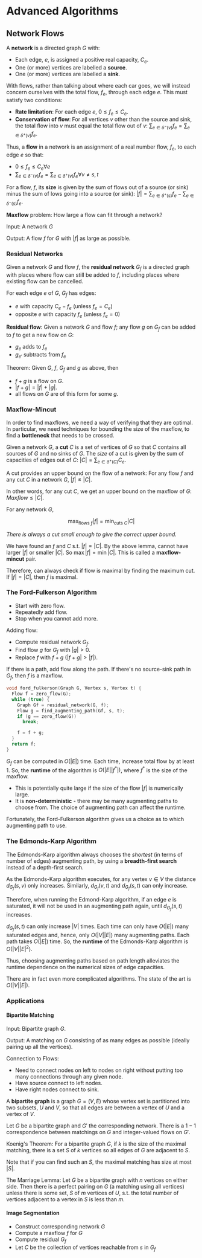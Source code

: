 # Advanced Algorithms

## Network Flows

A **network** is a directed graph $G$ with:

- Each edge, $e$, is assigned a positive real capacity, $C_e$.
- One (or more) vertices are labelled a **source**.
- One (or more) vertices are labelled a **sink**.

With flows, rather than talking about where each car goes, we will instead concern ourselves with the total flow, $f_e$, through each edge $e$. This must satisfy two conditions:

- **Rate limitation**: For each edge $e$, $0 \leq f_e \leq C_e$.
- **Conservation of flow**: For all vertices $v$ other than the source and sink, the total flow into $v$ must equal the total flow out of $v$: $\sum_{e \in \delta^-(v)} f_e = \sum_{e \in \delta^+(v)} f_e$.

Thus, a **flow** in a network is an assignment of a real number flow, $f_e$, to each edge $e$ so that:

- $0 \leq f_e \leq C_e \forall e$
- $\sum_{e \in \delta^-(v)} f_e = \sum_{e \in \delta^+(v)} f_e \forall v \neq s, t$

For a flow, $f$, its **size** is given by the sum of flows out of a source (or sink) minus the sum of lows going into a source (or sink): $|f| = \sum_{e \in \delta^+(s)} f_e - \sum_{e \in \delta^-(s)} f_e$.

**Maxflow** problem: How large a flow can fit through a network?

Input: A network $G$

Output: A flow $f$ for $G$ with $\lvert f \rvert$ as large as possible.

### Residual Networks

Given a network $G$ and flow $f$, the **residual network** $G_f$ is a directed graph with places where flow can still be added to $f$, including places where existing flow can be cancelled.

For each edge $e$ of $G$, $G_f$ has edges:

- $e$ with capacity $C_e - f_e$ (unless $f_e = C_e$)
- opposite $e$ with capacity $f_e$ (unless $f_e = 0$)

**Residual flow**: Given a network $G$ and flow $f$; any flow $g$ on $G_f$ can be added to $f$ to get a new flow on $G$:

- $g_e$ adds to $f_e$
- $g_{e'}$ subtracts from $f_e$

Theorem: Given $G$, $f$, $G_f$ and $g$ as above, then

- $f + g$ is a flow on $G$.
- $\lvert f + g \rvert = \lvert f \rvert + \lvert g \rvert$.
- all flows on $G$ are of this form for some $g$.

### Maxflow-Mincut

In order to find maxflows, we need a way of verifying that they are optimal. In particular, we need techniques for bounding the size of the maxflow, to find a **bottleneck** that needs to be crossed.

Given a network $G$, a **cut** $C$ is a set of vertices of $G$ so that $C$ contains all sources of $G$ and no sinks of $G$. The *size* of a cut is given by the sum of capacities of edges out of $C$: $\lvert C \rvert = \sum_{e \in \delta^+(C)} C_e$.

A cut provides an upper bound on the flow of a network: For any flow $f$ and any cut $C$ in a network $G$, $\lvert f \rvert \leq \lvert C \rvert$.

In other words, for any cut $C$, we get an upper bound on the maxflow of $G$: $Maxflow \leq \lvert C \rvert$.

For any network $G$,

$$
\max_{\text{flows } f}{\lvert f \rvert} = \min_{\text{cuts } C}{\lvert C \rvert}
$$

*There is always a cut small enough to give the correct upper bound.*

We have found an $f$ and $C$ s.t. $\lvert f \rvert = \lvert C \rvert$. By the above lemma, cannot have larger $\lvert f \rvert$ or smaller $\lvert C \rvert$. So $\max{\lvert f \rvert} = \min{\lvert C \rvert}$. This is called a **maxflow-mincut** pair.

Therefore, can always check if flow is maximal by finding the maximum cut. If $\lvert f \rvert = \lvert C \rvert$, then $f$ is maximal.

### The Ford-Fulkerson Algorithm

- Start with zero flow.
- Repeatedly add flow.
- Stop when you cannot add more.

Adding flow:

- Compute residual network $G_f$.
- Find flow $g$ for $G_f$ with $\lvert g \rvert \gt 0$.
- Replace $f$ with $f + g$ ($\lvert f + g \rvert \gt \lvert f \rvert$).

If there is a path, add flow along the path. If there's no source-sink path in $G_f$, then $f$ is a maxflow.

```c++
void ford_fulkerson(Graph G, Vertex s, Vertex t) {
  Flow f = zero_flow(G);
  while (true) {
    Graph Gf = residual_network(G, f);
    Flow g = find_augmenting_path(Gf, s, t);
    if (g == zero_flow(G))
      break;

    f = f + g;
  }
  return f;
}
```

$G_f$ can be computed in $O(\lvert E \rvert)$ time. Each time, increase total flow by at least $1$. So, the **runtime** of the algorithm is $O(\lvert E \rvert \lvert f^{*}\rvert)$, where $f^{*}$ is the size of the maxflow.

- This is potentially quite large if the size of the flow $\lvert f \rvert$ is numerically large.
- It is **non-deterministic** - there may be many augmenting paths to choose from. The choice of augmenting path can affect the runtime.

Fortunately, the Ford-Fulkerson algorithm gives us a choice as to which augmenting path to use.

### The Edmonds-Karp Algorithm

The Edmonds-Karp algorithm always chooses the *shortest* (in terms of number of edges) augmenting path, by using a **breadth-first search** instead of a depth-first search.

As the Edmonds-Karp algorithm executes, for any vertex $v \in V$ the distance $d_{G_f}(s, v)$ only increases. Similarly, $d_{G_f}(v, t)$ and $d_{G_f}(s, t)$ can only increase.

Therefore, when running the Edmond-Karp algorithm, if an edge $e$ is saturated, it will not be used in an augmenting path again, until $d_{G_f}(s, t)$ increases.

$d_{G_f}(s, t)$ can only increase $\lvert V \rvert$ times. Each time can only have $O(\lvert E \rvert)$ many saturated edges and, hence, only $O(\lvert V \rvert \lvert E \rvert)$ many augmenting paths. Each path takes $O(\lvert E \rvert)$ time. So, the **runtime** of the Edmonds-Karp algorithm is $O(\lvert V \rvert \lvert E \rvert^2)$.

Thus, choosing augmenting paths based on path length alleviates the runtime dependence on the numerical sizes of edge capacities.

There are in fact even more complicated algorithms. The state of the art is $O(\lvert V \rvert \lvert E \rvert)$.

### Applications

#### Bipartite Matching

Input: Bipartite graph $G$.

Output: A matching on $G$ consisting of as many edges as possible (ideally pairing up all the vertices).

Connection to Flows:

- Need to connect nodes on left to nodes on right without putting too many connections through any given node.
- Have source connect to left nodes.
- Have right nodes connect to sink.

A **bipartite graph** is a graph $G = (V, E)$ whose vertex set is partitioned into two subsets, $U$ and $V$, so that all edges are between a vertex of $U$ and a vertex of $V$.

Let $G$ be a bipartite graph and $G'$ the corresponding network. There is a $1 - 1$ correspondence between matchings on $G$ and integer-valued flows on $G'$.

Koenig's Theorem: For a bipartite graph $G$, if $k$ is the size of the maximal matching, there is a set $S$ of $k$ vertices so all edges of $G$ are adjacent to $S$.

Note that if you can find such an $S$, the maximal matching has size at most $\lvert S \rvert$.

The Marriage Lemma: Let $G$ be a bipartite graph with $n$ vertices on either side. Then there is a perfect pairing on $G$ (a matching using all vertices) unless there is some set, $S$ of $m$ vertices of $U$, s.t. the total number of vertices adjacent to a vertex in $S$ is less than $m$.

#### Image Segmentation

- Construct corresponding network $G$
- Compute a maxflow $f$ for $G$
- Compute residual $G_f$
- Let $C$ be the collection of vertices reachable from $s$ in $G_f$
